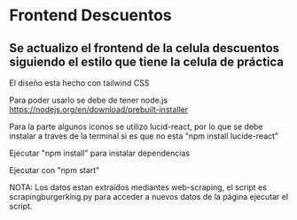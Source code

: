 # Frontend Descuentos

## Se actualizo el frontend de la celula descuentos siguiendo el estilo que tiene la celula de práctica

El diseño esta hecho con tailwind CSS

Para poder usarlo se debe de tener node.js https://nodejs.org/en/download/prebuilt-installer

Para la parte algunos iconos se utilizo lucid-react, por lo que se debe instalar a traves de la terminal si es que no esta "npm install lucide-react"


Ejecutar "npm install" para instalar dependencias

Ejecutar con "npm start"



NOTA:
Los datos estan extraídos mediantes web-scraping, el script es scrapingburgerking.py
para acceder a nuevos datos de la página ejecutar el script.